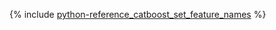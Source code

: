 {% include [python-reference_catboost_set_feature_names](python-reference_catboost_set_feature_names.md) %}

